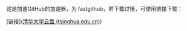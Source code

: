 这是加速GitHub的加速器，为 fastgithub，若下载过慢，可使用链接下载：

[链接]([清华大学云盘 (tsinghua.edu.cn)](https://cloud.tsinghua.edu.cn/d/df482a15afb64dfeaff8/files/?p=%2Ffastgithub_win-x64.zip))